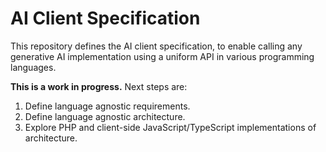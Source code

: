 # AI Client Specification

This repository defines the AI client specification, to enable calling any generative AI implementation using a uniform API in various programming languages.

**This is a work in progress.** Next steps are:

1. Define language agnostic requirements.
2. Define language agnostic architecture.
3. Explore PHP and client-side JavaScript/TypeScript implementations of architecture.
